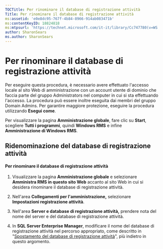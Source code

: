 ```yaml
---
TOCTitle: Per rinominare il database di registrazione attività
Title: Per rinominare il database di registrazione attività
ms:assetid: 'e0e8dc95-767f-4b84-8966-914ab083471b'
ms:contentKeyID: 18824818
ms:mtpsurl: 'https://technet.microsoft.com/it-it/library/Cc747780(v=WS.10)'
author: SharonSears
ms.author: SharonSears
---
```


Per rinominare il database di registrazione attività
====================================================

Per eseguire questa procedura, è necessario avere effettuato l'accesso locale al sito Web di amministrazione con un account utente di dominio che faccia parte del gruppo Administrators nel computer in cui si sta effettuando l'accesso. La procedura può essere inoltre eseguita dai membri del gruppo Domain Admins. Per garantire maggiore protezione, eseguire la procedura utilizzando **Esegui come**.

Per visualizzare la pagina **Amministrazione globale**, fare clic su **Start**, scegliere **Tutti i programmi**, quindi **Windows RMS** e infine **Amministrazione di Windows RMS**.

Ridenominazione del database di registrazione attività
------------------------------------------------------

#### Per rinominare il database di registrazione attività

1.  Visualizzare la pagina **Amministrazione globale** e selezionare **Amministra RMS in questo sito Web** accanto al sito Web in cui si desidera rinominare il database di registrazione attività.

2.  Nell'area **Collegamenti per l'amministrazione,** selezionare **Impostazioni registrazione attività**.

3.  Nell'area **Server e database di registrazione attività,** prendere nota del nome del server e del database di registrazione attività.

4.  In **SQL Server Enterprise Manager**, modificare il nome del database di registrazione attività nel percorso appropriato, come descritto in "[Spostamento del database di registrazione attività](https://technet.microsoft.com/34ea8045-dc94-422e-9601-29927cfc1534)", più indietro in questo argomento.
